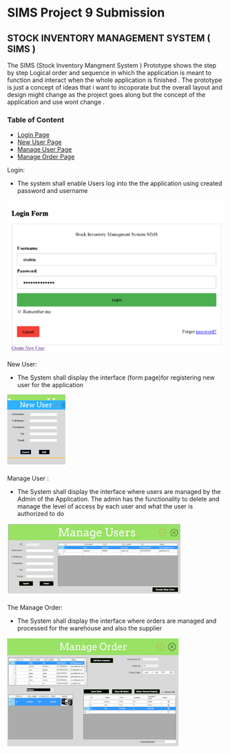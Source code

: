 # SIMS Project 9 Submission
 ## STOCK INVENTORY MANAGEMENT SYSTEM ( SIMS )                            
 The SIMS (Stock Inventory Mangment System ) Prototype shows the step by step Logical order and sequence in which the application is meant to function and interact when the whole application is finished .
The prototype is just a concept of ideas that i want to incoporate but the overall layout and design might change as the project goes along but the concept of the application and use wont change .


   


### Table of Content

* [Login Page ](https://github.com/showfella/Prototype/blob/master/README.md)
* [New User Page](https://github.com/showfella/Prototype/blob/master/New%20%20user.png)
* [Manage User Page](https://github.com/showfella/Prototype/blob/master/Manage%20Users.png)
* [Manage Order Page](https://github.com/showfella/Prototype/blob/master/Add%20and%20Manage%20Order.png)

Login:
- The system shall enable Users log into the the application using created password and username 
 
![](https://github.com/showfella/Prototype/blob/master/Login%20page%20.png)

New User:
- The System shall display the interface (form page)for registering new user for the application 

![](https://github.com/showfella/Prototype/blob/master/New%20%20user.png)

Manage User :
- The System shall display the interface  where users are managed by the Admin of the Application. The admin has the functionality to delete and manage the level of access by each user and what the user is authorized to do 

![](https://github.com/showfella/Prototype/blob/master/Manage%20Users.png)


The Manage Order: 
- The System shall display the interface where orders are managed and processed for the warehouse and also the supplier 

![](https://github.com/showfella/Prototype/blob/master/Add%20and%20Manage%20Order.png)

